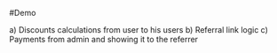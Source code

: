 #Demo

a) Discounts calculations from user to his users
b) Referral link logic
c) Payments from admin and showing it to the referrer
